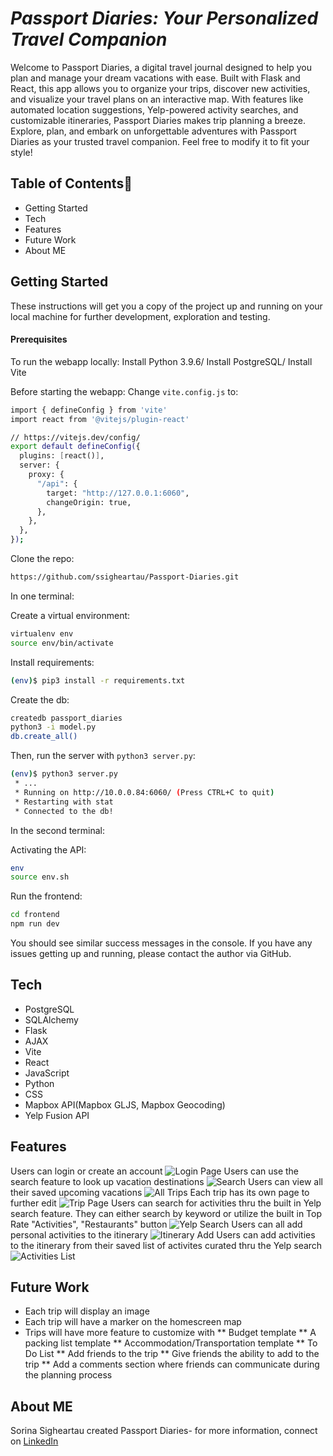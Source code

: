 
# _Passport Diaries: Your Personalized Travel Companion_






Welcome to Passport Diaries, a digital travel journal designed to help you plan and manage your dream vacations with ease. Built with Flask and React, this app allows you to organize your trips, discover new activities, and visualize your travel plans on an interactive map. With features like automated location suggestions, Yelp-powered activity searches, and customizable itineraries, Passport Diaries makes trip planning a breeze. Explore, plan, and embark on unforgettable adventures with Passport Diaries as your trusted travel companion.
Feel free to modify it to fit your style!


## Table of Contents🐛

* Getting Started
* Tech
* Features
* Future Work
* About ME


## Getting Started

These instructions will get you a copy of the project up and running on your local machine for further development, exploration and testing.

#### Prerequisites

To run the webapp locally: Install Python 3.9.6/ Install PostgreSQL/ Install Vite

Before starting the webapp: 
Change ```vite.config.js``` to:
```sh
import { defineConfig } from 'vite'
import react from '@vitejs/plugin-react'

// https://vitejs.dev/config/
export default defineConfig({
  plugins: [react()],
  server: {
    proxy: {
      "/api": {
        target: "http://127.0.0.1:6060",
        changeOrigin: true,
      },
    },
  },
});
```

Clone the repo:

```sh
https://github.com/ssigheartau/Passport-Diaries.git
```
In one terminal: 

Create a virtual environment:

```sh
virtualenv env
source env/bin/activate
```

Install requirements:

```sh
(env)$ pip3 install -r requirements.txt
```
Create the db: 
```sh
createdb passport_diaries
python3 -i model.py  
db.create_all()
```
Then, run the server with ```python3 server.py```:

```sh
(env)$ python3 server.py
 * ...
 * Running on http://10.0.0.84:6060/ (Press CTRL+C to quit)
 * Restarting with stat
 * Connected to the db!
```

In the second terminal: 

Activating the API:
```sh
env
source env.sh
```
Run the frontend:
```sh
cd frontend 
npm run dev
```


You should see similar success messages in the console. If you have any issues getting up and running, please contact the author via GitHub.


## Tech
 * PostgreSQL
* SQLAlchemy
* Flask
* AJAX
* Vite
* React
* JavaScript
* Python
* CSS
* Mapbox API(Mapbox GLJS, Mapbox Geocoding)
* Yelp Fusion API




## Features
 Users can login or create an account 
 <img src = screenshots/login_page.png alt="Login Page"/>
 Users can use the search feature to look up vacation destinations
 <img src = screenshots/Search.png alt="Search"/>
 Users can view all their saved upcoming vacations
 <img src = screenshots/all_trips.png alt="All Trips"/>
 Each trip has its own page to further edit 
 <img src = screenshots/trip_page.png alt="Trip Page"/>
 Users can search for activities thru the built in Yelp search feature. They can either search by keyword or utilize the built in Top Rate "Activities", "Restaurants" button
 <img src = screenshots/yelp_search.png alt="Yelp Search"/>
 Users can all add personal activities to the itinerary
 <img src = screenshots/itinerary_add.png alt="Itinerary Add"/>
 Users can add activities to the itinerary from their saved list of activites curated thru the Yelp search
 <img src = screenshots/activities_list.png alt="Activities List"/>
 

 
## Future Work 

* Each trip will display an image 
* Each trip will have a marker on the homescreen map
* Trips will have more feature to customize with
** Budget template 
** A packing list template
** Accommodation/Transportation template 
** To Do List 
** Add friends to the trip 
** Give friends the ability to add to the trip 
** Add a comments section where friends can communicate during the planning process 
 
 


## About ME
Sorina Sigheartau created Passport Diaries- for more information, connect on [LinkedIn](https://www.linkedin.com/in/sorina-sigheartau-3358b5255/)




